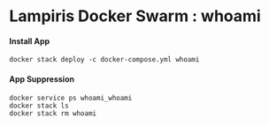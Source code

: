 # Lampiris Docker Swarm : whoami

#### Install App
```
docker stack deploy -c docker-compose.yml whoami
```

#### App Suppression
```
docker service ps whoami_whoami
docker stack ls
docker stack rm whoami
```
